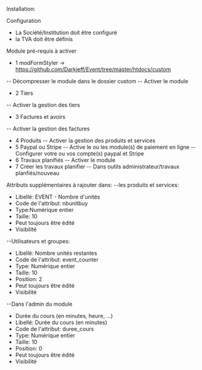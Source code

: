 Installation:

Configuration
- La Société/Institution doit être configuré
- la TVA doit être définis

Module pré-requis à activer 
- 1 modFormStyler -> https://github.com/Darkjeff/Event/tree/master/htdocs/custom

-- Décompresser le module dans le dossier custom
-- Activer le module

- 2 Tiers

-- Activer la gestion des tiers

- 3 Factures et avoirs

-- Activer la gestion des factures
- 4 Produits
-- Activer la gestion des produits et services
- 5 Paypal ou Stripe
-- Active le ou les module(s) de paiement en ligne 
-- Configurer votre ou vos compte(s) paypal et Stripe
- 6 Travaux planifiés
-- Activer le module
- 7 Créer les travaux planifier
-- Dans outils administrateur/travaux planfiés/nouveau


Attributs supplémentaires à rajouter dans:
--les produits et services: 
- Libellé: EVENT - Nombre d'unités
- Code de l'attribut: nbunitbuy
- Type:Numérique entier
- Taille: 10
- Peut toujours être édité
- Visibilité

--Utilisateurs et groupes:
- Libellé: Nombre unités restantes
- Code de l'attribut: event_counter
- Type: Numérique entier
- Taille: 10
- Position: 2
- Peut toujours être édité	
- Visibilité

--Dans l'admin du module
- Durée du cours (en minutes, heure, ...)
- Libellé: Durée du cours (en minutes)
- Code de l'attribut: duree_cours
- Type: Numérique entier
- Taille: 10
- Position: 0
- Peut toujours être édité	
- Visibilité
